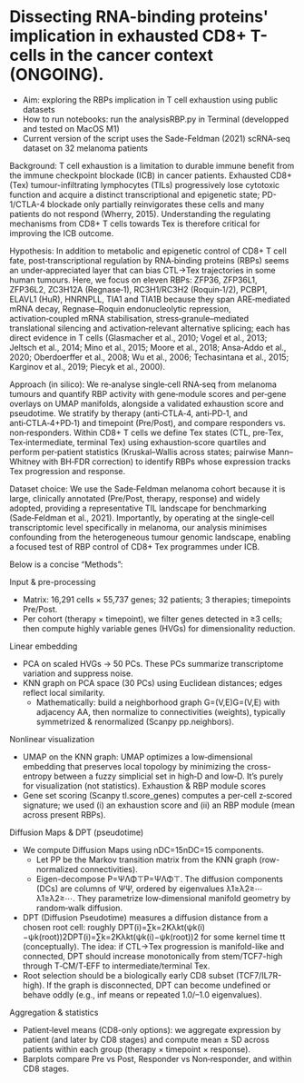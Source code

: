 # Dissecting RNA-binding proteins' implication in exhausted CD8+ T-cells in the cancer context (ONGOING).
- Aim: exploring the RBPs implication in T cell exhaustion using public datasets
- How to run notebooks: run the analysisRBP.py in Terminal (developped and tested on MacOS M1)
- Current version of the script uses the Sade-Feldman (2021) scRNA-seq dataset on 32 melanoma patients

Background: T cell exhaustion is a limitation to durable immune benefit from the immune checkpoint blockade (ICB) in cancer patients. Exhausted CD8+ (Tex) tumour-infiltrating lymphocytes (TILs) progressively lose cytotoxic function and acquire a distinct transcriptional and epigenetic state; PD-1/CTLA-4 blockade only partially reinvigorates these cells and many patients do not respond (Wherry, 2015). Understanding the regulating mechanisms from CD8+ T cells towards Tex is therefore critical for improving the ICB outcome.

Hypothesis: In addition to metabolic and epigenetic control of CD8+ T cell fate, post‑transcriptional regulation by RNA‑binding proteins (RBPs) seems an under‑appreciated layer that can bias CTL→Tex trajectories in some human tumours. Here, we focus on eleven RBPs: ZFP36, ZFP36L1, ZFP36L2, ZC3H12A (Regnase‑1), RC3H1/RC3H2 (Roquin‑1/2), PCBP1, ELAVL1 (HuR), HNRNPLL, TIA1 and TIA1B because they span ARE‑mediated mRNA decay, Regnase–Roquin endonucleolytic repression, activation‑coupled mRNA stabilisation, stress‑granule–mediated translational silencing and activation‑relevant alternative splicing; each has direct evidence in T cells (Glasmacher et al., 2010; Vogel et al., 2013; Jeltsch et al., 2014; Mino et al., 2015; Moore et al., 2018; Ansa‑Addo et al., 2020; Oberdoerffer et al., 2008; Wu et al., 2006; Techasintana et al., 2015; Karginov et al., 2019; Piecyk et al., 2000).

Approach (in silico): We re‑analyse single‑cell RNA‑seq from melanoma tumours and quantify RBP activity with gene‑module scores and per‑gene overlays on UMAP manifolds, alongside a validated exhaustion score and pseudotime. We stratify by therapy (anti‑CTLA‑4, anti‑PD‑1, and anti‑CTLA‑4+PD‑1) and timepoint (Pre/Post), and compare responders vs. non‑responders. Within CD8+ T cells we define Tex states (CTL, pre‑Tex, Tex‑intermediate, terminal Tex) using exhaustion‑score quartiles and perform per‑patient statistics (Kruskal–Wallis across states; pairwise Mann–Whitney with BH‑FDR correction) to identify RBPs whose expression tracks Tex progression and response.

Dataset choice: We use the Sade‑Feldman melanoma cohort because it is large, clinically annotated (Pre/Post, therapy, response) and widely adopted, providing a representative TIL landscape for benchmarking (Sade‑Feldman et al., 2021). Importantly, by operating at the single‑cell transcriptomic level specifically in melanoma, our analysis minimises confounding from the heterogeneous tumour genomic landscape, enabling a focused test of RBP control of CD8+ Tex programmes under ICB.


Below is a concise “Methods”:

Input & pre-processing
- Matrix: 16,291 cells × 55,737 genes; 32 patients; 3 therapies; timepoints Pre/Post.
- Per cohort (therapy × timepoint), we filter genes detected in ≥3 cells; then compute highly variable genes (HVGs) for dimensionality reduction.

Linear embedding
- PCA on scaled HVGs → 50 PCs. These PCs summarize transcriptome variation and suppress noise.
- KNN graph on PCA space (30 PCs) using Euclidean distances; edges reflect local similarity.
	- Mathematically: build a neighborhood graph G=(V,E)G=(V,E) with adjacency AA, then normalize to connectivities (weights), typically symmetrized & renormalized (Scanpy pp.neighbors).

Nonlinear visualization
- UMAP on the KNN graph: UMAP optimizes a low‑dimensional embedding that preserves local topology by minimizing the cross-entropy between a fuzzy simplicial set in high‑D and low‑D. It’s purely for visualization (not statistics).
Exhaustion & RBP module scores
- Gene set scoring (Scanpy tl.score_genes) computes a per-cell z‑scored signature; we used (i) an exhaustion score and (ii) an RBP module (mean across present RBPs).

Diffusion Maps & DPT (pseudotime)
- We compute Diffusion Maps using nDC=15nDC=15 components.
	- Let PP be the Markov transition matrix from the KNN graph (row-normalized connectivities).
	- Eigen-decompose P=ΨΛΦ⊤P=ΨΛΦ⊤. The diffusion components (DCs) are columns of ΨΨ, ordered by eigenvalues λ1≥λ2≥⋯λ1≥λ2≥⋯. They parametrize low‑dimensional manifold geometry by random‑walk diffusion.
- DPT (Diffusion Pseudotime) measures a diffusion distance from a chosen root cell: roughly DPT(i)=∑k=2Kλkt(ψk(i)−ψk(root))2DPT(i)=∑k=2Kλkt(ψk(i)−ψk(root))2 for some kernel time tt (conceptually). The idea: if CTL→Tex progression is manifold-like and connected, DPT should increase monotonically from stem/TCF7-high through T‑CM/T‑EFF to intermediate/terminal Tex.
- Root selection should be a biologically early CD8 subset (TCF7/IL7R-high). If the graph is disconnected, DPT can become undefined or behave oddly (e.g., inf means or repeated 1.0/–1.0 eigenvalues).

Aggregation & statistics
- Patient‑level means (CD8-only options): we aggregate expression by patient (and later by CD8 stages) and compute mean ± SD across patients within each group (therapy × timepoint × response).
- Barplots compare Pre vs Post, Responder vs Non‑responder, and within CD8 stages.
